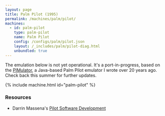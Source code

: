 ```yaml
---
layout: page
title: Palm Pilot (1995)
permalink: /machines/palm/pilot/
machines:
  - id: palm-pilot
    type: palm-pilot
    name: Palm Pilot
    config: /configs/palm/pilot.json
    layout: /_includes/palm/pilot-diag.html
    unbundled: true
---
```


The emulation below is not yet operational.  It's a port-in-progress, based on the [PIMulator](https://web.archive.org/web/20020627015208/http://www.pimcity.com/welcome.htm), a Java-based Palm Pilot emulator I wrote over 20 years ago.  Check back this summer for further updates.

{% include machine.html id="palm-pilot" %}

### Resources

- Darrin Massena's [Pilot Software Development](https://web.archive.org/web/19970113081208/http://massena.com/darrin/pilot/index.html)
